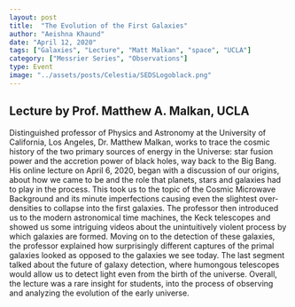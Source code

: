 ```yaml
---
layout: post
title:  "The Evolution of the First Galaxies"
author: "Aeishna Khaund"
date: "April 12, 2020"
tags: ["Galaxies", "Lecture", "Matt Malkan", "space", "UCLA"]
category: ["Messrier Series", "Observations"]
type: Event
image: "../assets/posts/Celestia/SEDSLogoblack.png"
---
```


## Lecture by Prof. Matthew A. Malkan, UCLA

Distinguished professor of Physics and Astronomy at the University of California, Los Angeles, Dr. Matthew Malkan, works to trace the cosmic history of the two primary sources of energy in the Universe: star fusion power and the accretion power  of black holes, way back to the Big Bang. His online lecture on April 6, 2020, began with a discussion of our origins, about how we came to be and the role that planets, stars and galaxies had to play in the process. This took us to the topic of the Cosmic Microwave Background and its minute imperfections causing even the slightest over-densities to collapse into the first galaxies. The professor then introduced us to the modern astronomical time machines, the Keck telescopes and showed us some intriguing videos about the unintuitively violent process by which galaxies are formed. Moving on to the detection of these galaxies, the professor explained how surprisingly different captures of the primal galaxies looked as opposed to the galaxies we see today. The last segment talked about the future of galaxy detection, where humongous telescopes would allow us to detect light even from the birth of the universe. Overall, the lecture was a rare insight for students, into the process of observing and analyzing the evolution of the early universe.
